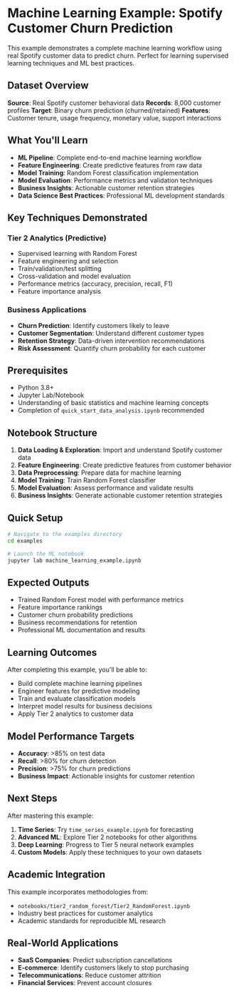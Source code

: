# Machine Learning Example: Spotify Customer Churn Prediction

This example demonstrates a complete machine learning workflow using real Spotify customer data to predict churn. Perfect for learning supervised learning techniques and ML best practices.

## Dataset Overview
**Source**: Real Spotify customer behavioral data
**Records**: 8,000 customer profiles
**Target**: Binary churn prediction (churned/retained)
**Features**: Customer tenure, usage frequency, monetary value, support interactions

## What You'll Learn
- **ML Pipeline**: Complete end-to-end machine learning workflow
- **Feature Engineering**: Create predictive features from raw data
- **Model Training**: Random Forest classification implementation
- **Model Evaluation**: Performance metrics and validation techniques
- **Business Insights**: Actionable customer retention strategies
- **Data Science Best Practices**: Professional ML development standards

## Key Techniques Demonstrated
### Tier 2 Analytics (Predictive)
- Supervised learning with Random Forest
- Feature engineering and selection
- Train/validation/test splitting
- Cross-validation and model evaluation
- Performance metrics (accuracy, precision, recall, F1)
- Feature importance analysis

### Business Applications
- **Churn Prediction**: Identify customers likely to leave
- **Customer Segmentation**: Understand different customer types
- **Retention Strategy**: Data-driven intervention recommendations
- **Risk Assessment**: Quantify churn probability for each customer

## Prerequisites
- Python 3.8+
- Jupyter Lab/Notebook
- Understanding of basic statistics and machine learning concepts
- Completion of `quick_start_data_analysis.ipynb` recommended

## Notebook Structure
1. **Data Loading & Exploration**: Import and understand Spotify customer data
2. **Feature Engineering**: Create predictive features from customer behavior
3. **Data Preprocessing**: Prepare data for machine learning
4. **Model Training**: Train Random Forest classifier
5. **Model Evaluation**: Assess performance and validate results
6. **Business Insights**: Generate actionable customer retention strategies

## Quick Setup
```bash
# Navigate to the examples directory
cd examples

# Launch the ML notebook
jupyter lab machine_learning_example.ipynb
```

## Expected Outputs
- Trained Random Forest model with performance metrics
- Feature importance rankings
- Customer churn probability predictions
- Business recommendations for retention
- Professional ML documentation and results

## Learning Outcomes
After completing this example, you'll be able to:
- Build complete machine learning pipelines
- Engineer features for predictive modeling
- Train and evaluate classification models
- Interpret model results for business decisions
- Apply Tier 2 analytics to customer data

## Model Performance Targets
- **Accuracy**: >85% on test data
- **Recall**: >80% for churn detection
- **Precision**: >75% for churn predictions
- **Business Impact**: Actionable insights for customer retention

## Next Steps
After mastering this example:
1. **Time Series**: Try `time_series_example.ipynb` for forecasting
2. **Advanced ML**: Explore Tier 2 notebooks for other algorithms
3. **Deep Learning**: Progress to Tier 5 neural network examples
4. **Custom Models**: Apply these techniques to your own datasets

## Academic Integration
This example incorporates methodologies from:
- `notebooks/tier2_random_forest/Tier2_RandomForest.ipynb`
- Industry best practices for customer analytics
- Academic standards for reproducible ML research

## Real-World Applications
- **SaaS Companies**: Predict subscription cancellations
- **E-commerce**: Identify customers likely to stop purchasing
- **Telecommunications**: Reduce customer attrition
- **Financial Services**: Prevent account closures